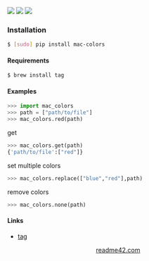 <!--
https://readme42.com
-->


[![](https://img.shields.io/pypi/v/mac-colors.svg?maxAge=3600)](https://pypi.org/project/mac-colors/)
[![](https://img.shields.io/badge/License-Unlicense-blue.svg?longCache=True)](https://unlicense.org/)
[![](https://github.com/andrewp-as-is/mac-colors.py/workflows/tests42/badge.svg)](https://github.com/andrewp-as-is/mac-colors.py/actions)

### Installation
```bash
$ [sudo] pip install mac-colors
```

#### Requirements
```bash
$ brew install tag
```

#### Examples
```python
>>> import mac_colors
>>> path = ["path/to/file"]
>>> mac_colors.red(path)
```
get
```python
>>> mac_colors.get(path)
{'path/to/file':["red"]}
```
set multiple colors
```python
>>> mac_colors.replace(["blue","red"],path)
```
remove colors
```python
>>> mac_colors.none(path)
```

#### Links
+   [tag](https://github.com/jdberry/tag)

<p align="center">
    <a href="https://readme42.com/">readme42.com</a>
</p>
